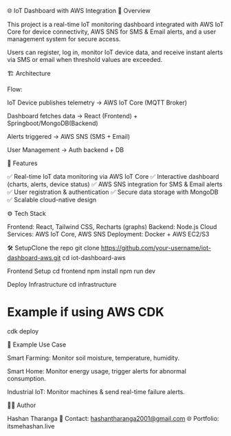 🌐 IoT Dashboard with AWS Integration
📌 Overview

This project is a real-time IoT monitoring dashboard integrated with AWS IoT Core for device connectivity, AWS SNS for SMS & Email alerts, and a user management system for secure access.

Users can register, log in, monitor IoT device data, and receive instant alerts via SMS or email when threshold values are exceeded.

🏗️ Architecture

Flow:

IoT Device publishes telemetry → AWS IoT Core (MQTT Broker)

Dashboard fetches data → React (Frontend) + Springboot/MongoDB(Backend)

Alerts triggered → AWS SNS (SMS + Email)

User Management → Auth backend + DB


🚀 Features

✅ Real-time IoT data monitoring via AWS IoT Core
✅ Interactive dashboard (charts, alerts, device status)
✅ AWS SNS integration for SMS & Email alerts
✅ User registration & authentication
✅ Secure data storage with MongoDB
✅ Scalable cloud-native design

⚙️ Tech Stack

Frontend: React, Tailwind CSS, Recharts (graphs)
Backend:  Node.js
Cloud Services: AWS IoT Core, AWS SNS
Deployment: Docker + AWS EC2/S3

🛠️ SetupClone the repo
git clone https://github.com/your-username/iot-dashboard-aws.git
cd iot-dashboard-aws

Frontend Setup
cd frontend
npm install
npm run dev

Deploy Infrastructure
cd infrastructure
# Example if using AWS CDK
cdk deploy

📡 Example Use Case

Smart Farming: Monitor soil moisture, temperature, humidity.

Smart Home: Monitor energy usage, trigger alerts for abnormal consumption.

Industrial IoT: Monitor machines & send real-time failure alerts.

👨‍💻 Author

Hashan Tharanga
📩 Contact: hashantharanga2001@gmail.com
🌐 Portfolio: itsmehashan.live
